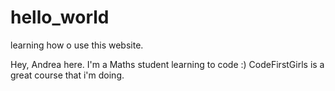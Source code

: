 # hello_world
learning how o use this website.

Hey, Andrea here. I'm a Maths student learning to code :)
CodeFirstGirls is a great course that i'm doing. 

